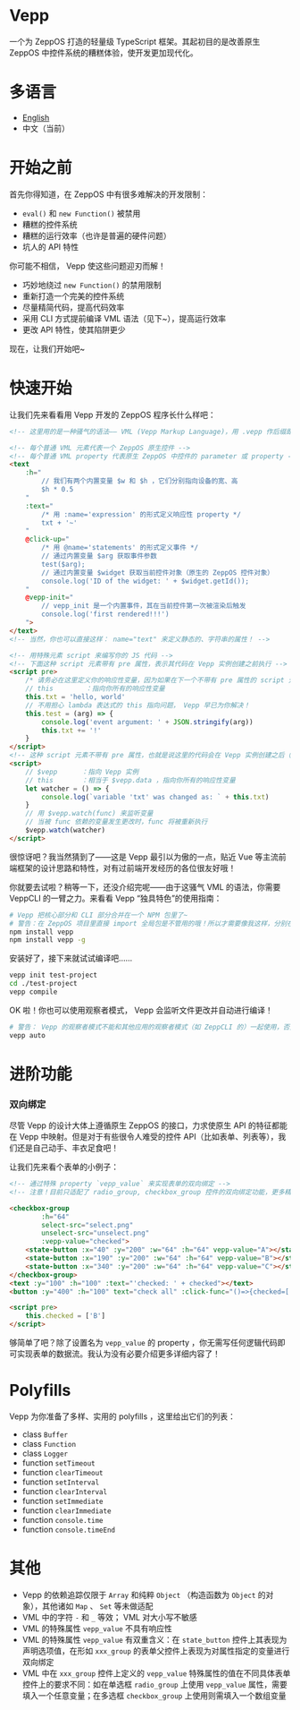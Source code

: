# Vepp

一个为 ZeppOS 打造的轻量级 TypeScript 框架。其起初目的是改善原生 ZeppOS 中控件系统的糟糕体验，使开发更加现代化。

# 多语言

- [English](https://github.com/jwhgzs/vepp/blob/master/README.md)
- 中文（当前）

# 开始之前

首先你得知道，在 ZeppOS 中有很多难解决的开发限制：

- `eval()` 和 `new Function()` 被禁用
- 糟糕的控件系统
- 糟糕的运行效率（也许是普遍的硬件问题）
- 坑人的 API 特性

你可能不相信， Vepp 使这些问题迎刃而解！

- 巧妙地绕过 `new Function()` 的禁用限制
- 重新打造一个完美的控件系统
- 尽量精简代码，提高代码效率
- 采用 CLI 方式提前编译 VML 语法（见下~），提高运行效率
- 更改 API 特性，使其陷阱更少

现在，让我们开始吧~

# 快速开始

让我们先来看看用 Vepp 开发的 ZeppOS 程序长什么样吧：

```html
<!-- 这里用的是一种骚气的语法—— VML (Vepp Markup Language)，用 .vepp 作后缀即可启用 VML ！ -->

<!-- 每个普通 VML 元素代表一个 ZeppOS 原生控件 -->
<!-- 每个普通 VML property 代表原生 ZeppOS 中控件的 parameter 或 property -->
<text
    :h="
        // 我们有两个内置变量 $w 和 $h ，它们分别指向设备的宽、高
        $h * 0.5
    "
    :text="
        /* 用 :name='expression' 的形式定义响应性 property */
        txt + '~'
    "
    @click-up="
        /* 用 @name='statements' 的形式定义事件 */
        // 通过内置变量 $arg 获取事件参数
        test($arg);
        // 通过内置变量 $widget 获取当前控件对象（原生的 ZeppOS 控件对象）
        console.log('ID of the widget: ' + $widget.getId());
    "
    @vepp-init="
        // vepp_init 是一个内置事件，其在当前控件第一次被渲染后触发
        console.log('first rendered!!!')
    ">
</text>
<!-- 当然，你也可以直接这样： name="text" 来定义静态的、字符串的属性！ -->

<!-- 用特殊元素 script 来编写你的 JS 代码 -->
<!-- 下面这种 script 元素带有 pre 属性，表示其代码在 Vepp 实例创建之前执行 -->
<script pre>
    /* 请务必在这里定义你的响应性变量，因为如果在下一个不带有 pre 属性的 script 元素内定义它们，它们可能在第一次渲染前并未定义、初始化，以致渲染出错 */
    // this        ：指向你所有的响应性变量
    this.txt = 'hello, world'
    // 不用担心 lambda 表达式的 this 指向问题， Vepp 早已为你解决！
    this.test = (arg) => {
        console.log('event argument: ' + JSON.stringify(arg))
        this.txt += '!'
    }
</script>
<!-- 这种 script 元素不带有 pre 属性，也就是说这里的代码会在 Vepp 实例创建之后（也即第一次渲染后）执行 -->
<script>
    // $vepp      ：指向 Vepp 实例
    // this       ：相当于 $vepp.data ，指向你所有的响应性变量
    let watcher = () => {
        console.log(`variable 'txt' was changed as: ` + this.txt)
    }
    // 用 $vepp.watch(func) 来监听变量
    // 当被 func 依赖的变量发生更改时，func 将被重新执行
    $vepp.watch(watcher)
</script>
```

很惊讶吧？我当然猜到了——这是 Vepp 最引以为傲的一点，贴近 Vue 等主流前端框架的设计思路和特性，对有过前端开发经历的各位很友好哦！

你就要去试啦？稍等一下，还没介绍完呢——由于这骚气 VML 的语法，你需要 VeppCLI 的一臂之力。来看看 Vepp “独具特色”的使用指南：

```bash
# Vepp 把核心部分和 CLI 部分合并在一个 NPM 包里了~
# 警告：在 ZeppOS 项目里直接 import 全局包是不管用的哦！所以才需要像我这样，分别在你的项目和全局都安装一次
npm install vepp
npm install vepp -g
```

安装好了，接下来就试试编译吧……

```bash
vepp init test-project
cd ./test-project
vepp compile
```

OK 啦！你也可以使用观察者模式， Vepp 会监听文件更改并自动进行编译！

```bash
# 警告： Vepp 的观察者模式不能和其他应用的观察者模式（如 ZeppCLI 的）一起使用，否则可能会监听失效！
vepp auto
```

# 进阶功能

### 双向绑定

尽管 Vepp 的设计大体上遵循原生 ZeppOS 的接口，力求使原生 API 的特征都能在 Vepp 中映射。但是对于有些很令人难受的控件 API（比如表单、列表等），我们还是自己动手、丰衣足食吧！

让我们先来看个表单的小例子：

```html
<!-- 通过特殊 property `vepp_value` 来实现表单的双向绑定 -->
<!-- 注意！目前只适配了 radio_group, checkbox_group 控件的双向绑定功能，更多精彩敬请期待！ -->

<checkbox-group
        :h="64"
        select-src="select.png"
        unselect-src="unselect.png"
        :vepp-value="checked">
    <state-button :x="40" :y="200" :w="64" :h="64" vepp-value="A"></state-button>
    <state-button :x="190" :y="200" :w="64" :h="64" vepp-value="B"></state-button>
    <state-button :x="340" :y="200" :w="64" :h="64" vepp-value="C"></state-button>
</checkbox-group>
<text :y="100" :h="100" :text="'checked: ' + checked"></text>
<button :y="400" :h="100" text="check all" :click-func="()=>{checked=['A','B','C']}"></button>

<script pre>
    this.checked = ['B']
</script>
```

够简单了吧？除了设置名为 `vepp_value` 的 property ，你无需写任何逻辑代码即可实现表单的数据流。我认为没有必要介绍更多详细内容了！

# Polyfills

Vepp 为你准备了多样、实用的 polyfills ，这里给出它们的列表：

- class `Buffer`
- class `Function`
- class `Logger`
- function `setTimeout`
- function `clearTimeout`
- function `setInterval`
- function `clearInterval`
- function `setImmediate`
- function `clearImmediate`
- function `console.time`
- function `console.timeEnd`

# 其他

- Vepp 的依赖追踪仅限于 `Array` 和纯粹 `Object` （构造函数为 `Object` 的对象），其他诸如 `Map` 、 `Set` 等未做适配
- VML 中的字符 `-` 和 `_` 等效； VML 对大小写不敏感
- VML 的特殊属性 `vepp_value` 不具有响应性
- VML 的特殊属性 `vepp_value` 有双重含义：在 `state_button` 控件上其表现为声明选项值，在形如 `xxx_group` 的表单父控件上表现为对属性指定的变量进行双向绑定
- VML 中在 `xxx_group` 控件上定义的 `vepp_value` 特殊属性的值在不同具体表单控件上的要求不同：如在单选框 `radio_group` 上使用 `vepp_value` 属性，需要填入一个任意变量；在多选框 `checkbox_group` 上使用则需填入一个数组变量
